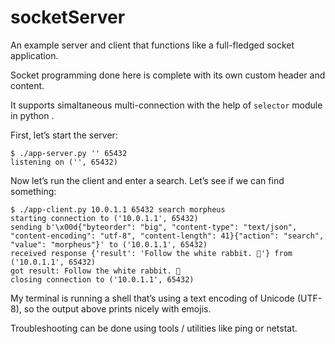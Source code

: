 # socketServer
An example server and client that functions like a full-fledged socket application.

Socket programming done here is complete with its own custom header and content. 

It supports simaltaneous multi-connection with the help of `selector` module in python .

First, let’s start the server:

``` 
$ ./app-server.py '' 65432
listening on ('', 65432)
```

Now let’s run the client and enter a search. Let’s see if we can find something:

```
$ ./app-client.py 10.0.1.1 65432 search morpheus
starting connection to ('10.0.1.1', 65432)
sending b'\x00d{"byteorder": "big", "content-type": "text/json", "content-encoding": "utf-8", "content-length": 41}{"action": "search", "value": "morpheus"}' to ('10.0.1.1', 65432)
received response {'result': 'Follow the white rabbit. 🐰'} from ('10.0.1.1', 65432)
got result: Follow the white rabbit. 🐰
closing connection to ('10.0.1.1', 65432)
```

My terminal is running a shell that’s using a text encoding of Unicode (UTF-8), so the output above prints nicely with emojis.

Troubleshooting can be done using tools / utilities like ping or netstat.
